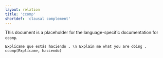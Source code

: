```yaml
---
layout: relation
title: 'ccomp'
shortdef: 'clausal complement'
---
```


This document is a placeholder for the language-specific documentation
for `ccomp`.

~~~ sdparse
Explícame que estás haciendo . \n Explain me what you are doing .
ccomp(Explícame, haciendo)
~~~
